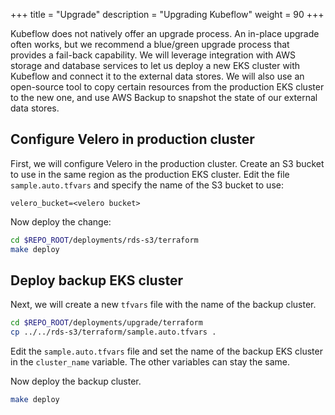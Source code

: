 +++
title = "Upgrade"
description = "Upgrading Kubeflow"
weight = 90
+++

Kubeflow does not natively offer an upgrade process. An in-place upgrade often works, but we recommend a blue/green upgrade process that provides a fail-back capability. We will leverage integration with AWS storage and database services to let us deploy a new EKS cluster with Kubeflow and connect it to the external data stores. We will also use an open-source tool to copy certain resources from the production EKS cluster to the new one, and use AWS Backup to snapshot the state of our external data stores.

## Configure Velero in production cluster

First, we will configure Velero in the production cluster. Create an S3 bucket to use in the same region as the production EKS cluster. Edit the file `sample.auto.tfvars` and specify the name of the S3 bucket to use:

```
velero_bucket=<velero bucket>
```

Now deploy the change:

```bash
cd $REPO_ROOT/deployments/rds-s3/terraform
make deploy
```

## Deploy backup EKS cluster

Next, we will create a new `tfvars` file with the name of the backup cluster.

```bash
cd $REPO_ROOT/deployments/upgrade/terraform
cp ../../rds-s3/terraform/sample.auto.tfvars .
```

Edit the `sample.auto.tfvars` file and set the name of the backup EKS cluster in the `cluster_name` variable. The other variables can stay the same.

Now deploy the backup cluster.

```bash
make deploy
```